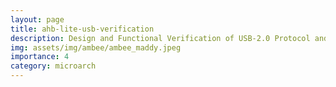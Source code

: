 ```yaml
---
layout: page
title: ahb-lite-usb-verification
description: Design and Functional Verification of USB-2.0 Protocol and AHB-Lite Client Interface 
img: assets/img/ambee/ambee_maddy.jpeg
importance: 4
category: microarch
---
```


